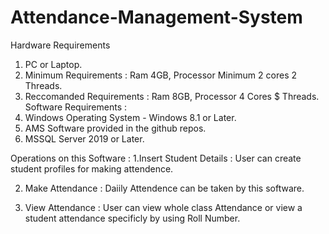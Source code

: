 # Attendance-Management-System

Hardware Requirements 
  1. PC or Laptop.
  2. Minimum Requirements : 
       Ram 4GB, Processor Minimum 2 cores 2 Threads.
  3. Reccomanded Requirements :
       Ram 8GB, Processor 4 Cores $ Threads.
Software Requirements :
  1. Windows Operating System - Windows 8.1 or Later.
  2. AMS Software provided in the github repos.
  3. MSSQL Server 2019 or Later.

Operations on this Software : 
1.Insert Student Details : 
    User can create student profiles for making attendence.

2. Make Attendance :
    Daiily Attendence can be taken by this software.

3. View Attendance :
     User can view whole class Attendance or view a student attendance specificly by using Roll Number.
